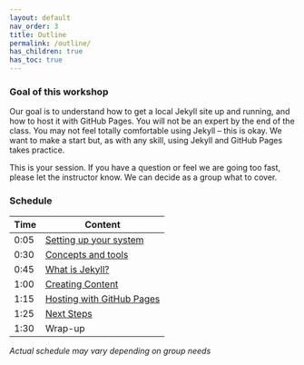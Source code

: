 ```yaml
---
layout: default
nav_order: 3
title: Outline
permalink: /outline/
has_children: true
has_toc: true
---
```



### Goal of this workshop

Our goal is to understand how to get a local Jekyll site up and running, and how to host it with GitHub Pages. You will not be an expert by the end of the class. You may not feel totally comfortable using Jekyll – this is okay. We want to make a start but, as with any skill, using Jekyll and GitHub Pages takes practice.

This is your session. If you have a question or feel we are going too fast, please let the instructor know. We can decide as a group what to cover.

### Schedule

| Time | Content
| --- | ---
| 0:05 | [Setting up your system](setup.md)
| 0:30 | [Concepts and tools](concepts.md)
| 0:45 | [What is Jekyll?](jekyll.md)
| 1:00 | [Creating Content](create-content.md)
| 1:15 | [Hosting with GitHub Pages](gh-pages.md)
| 1:25 | [Next Steps](next-steps.md)
| 1:30 | Wrap-up

_Actual schedule may vary depending on group needs_

